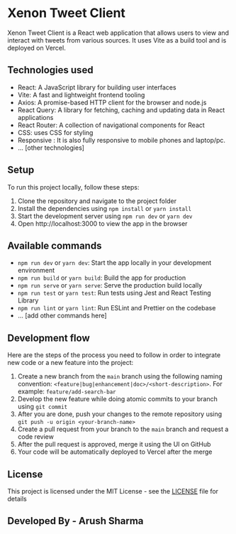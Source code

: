 
# Xenon Tweet Client

Xenon Tweet Client is a React web application that allows users to view and interact with tweets from various sources. It uses Vite as a build tool and is deployed on Vercel.

## Technologies used

- React: A JavaScript library for building user interfaces
- Vite: A fast and lightweight frontend tooling
- Axios: A promise-based HTTP client for the browser and node.js
- React Query: A library for fetching, caching and updating data in React applications
- React Router: A collection of navigational components for React
-  CSS: uses CSS for styling
-  Responsive : It is also fully responsive to mobile phones and laptop/pc.
- ... [other technologies]

## Setup

To run this project locally, follow these steps:

1. Clone the repository and navigate to the project folder
2. Install the dependencies using `npm install` or `yarn install`
3. Start the development server using `npm run dev` or `yarn dev`
4. Open http://localhost:3000 to view the app in the browser

## Available commands

- `npm run dev` or `yarn dev`: Start the app locally in your development environment
- `npm run build` or `yarn build`: Build the app for production
- `npm run serve` or `yarn serve`: Serve the production build locally
- `npm run test` or `yarn test`: Run tests using Jest and React Testing Library
- `npm run lint` or `yarn lint`: Run ESLint and Prettier on the codebase
- ... [add other commands here]

## Development flow

Here are the steps of the process you need to follow in order to integrate new code or a new feature into the project:

1. Create a new branch from the `main` branch using the following naming convention: `<feature|bug|enhancement|doc>/<short-description>`. For example: `feature/add-search-bar`
2. Develop the new feature while doing atomic commits to your branch using `git commit`
3. After you are done, push your changes to the remote repository using `git push -u origin <your-branch-name>`
4. Create a pull request from your branch to the `main` branch and request a code review
5. After the pull request is approved, merge it using the UI on GitHub
6. Your code will be automatically deployed to Vercel after the merge

## License

This project is licensed under the MIT License - see the [LICENSE](LICENSE) file for details
## Developed By - Arush Sharma
